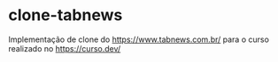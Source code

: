 # clone-tabnews
Implementação de clone do https://www.tabnews.com.br/ para o curso realizado no https://curso.dev/
